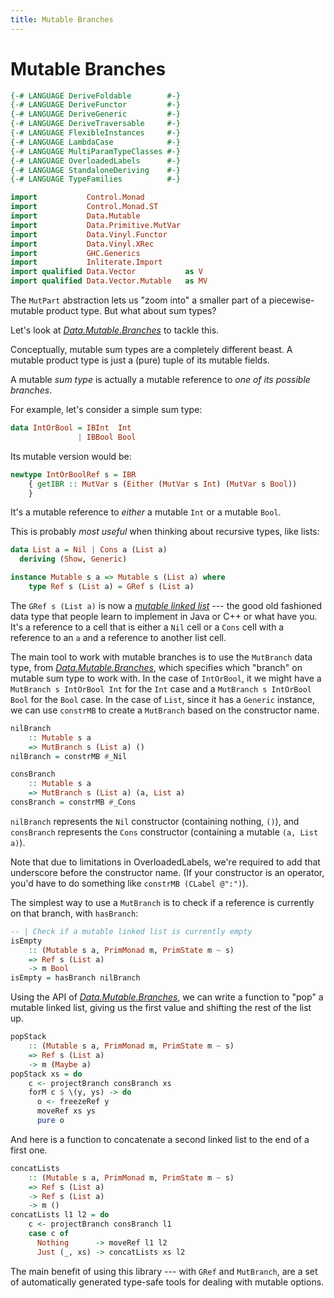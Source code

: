 ```yaml
---
title: Mutable Branches
---
```


Mutable Branches
=================

```haskell top hide
{-# LANGUAGE DeriveFoldable        #-}
{-# LANGUAGE DeriveFunctor         #-}
{-# LANGUAGE DeriveGeneric         #-}
{-# LANGUAGE DeriveTraversable     #-}
{-# LANGUAGE FlexibleInstances     #-}
{-# LANGUAGE LambdaCase            #-}
{-# LANGUAGE MultiParamTypeClasses #-}
{-# LANGUAGE OverloadedLabels      #-}
{-# LANGUAGE StandaloneDeriving    #-}
{-# LANGUAGE TypeFamilies          #-}

import           Control.Monad
import           Control.Monad.ST
import           Data.Mutable
import           Data.Primitive.MutVar
import           Data.Vinyl.Functor
import           Data.Vinyl.XRec
import           GHC.Generics
import           Inliterate.Import
import qualified Data.Vector           as V
import qualified Data.Vector.Mutable   as MV
```

The `MutPart` abstraction lets us "zoom into" a smaller part of a
piecewise-mutable product type.  But what about sum types?

Let's look at *[Data.Mutable.Branches][DMB]* to tackle this.

[DMB]: https://hackage.haskell.org/package/mutable/docs/Data-Mutable-Branches.html

Conceptually, mutable sum types are a completely different beast.  A mutable
product type is just a (pure) tuple of its mutable fields.

A mutable *sum type* is actually a mutable reference to *one of its possible
branches*.

For example, let's consider a simple sum type:

```haskell top
data IntOrBool = IBInt  Int
               | IBBool Bool
```

Its mutable version would be:

```haskell
newtype IntOrBoolRef s = IBR
    { getIBR :: MutVar s (Either (MutVar s Int) (MutVar s Bool))
    }
```

It's a mutable reference to *either* a mutable `Int` or a mutable `Bool`.

This is probably *most useful* when thinking about recursive types, like lists:

```haskell top
data List a = Nil | Cons a (List a)
  deriving (Show, Generic)

instance Mutable s a => Mutable s (List a) where
    type Ref s (List a) = GRef s (List a)
```

The `GRef s (List a)` is now a *[mutable linked list][ll]* --- the good old
fashioned data type that people learn to implement in Java or C++ or what have
you.  It's a reference to a cell that is either a `Nil` cell or a `Cons` cell
with a reference to an `a` and a reference to another list cell.

[ll]: https://en.wikipedia.org/wiki/Linked_list

The main tool to work with mutable branches is to use the `MutBranch` data
type, from *[Data.Mutable.Branches][DMB]*, which specifies which "branch" on mutable
sum type to work with.  In the case of `IntOrBool`, it we might have a
`MutBranch s IntOrBool Int` for the `Int` case and a `MutBranch s IntOrBool
Bool` for the `Bool` case.  In the case of `List`, since it has a `Generic`
instance, we can use `constrMB` to create a `MutBranch` based on the
constructor name.

```haskell top
nilBranch
    :: Mutable s a
    => MutBranch s (List a) ()
nilBranch = constrMB #_Nil

consBranch
    :: Mutable s a
    => MutBranch s (List a) (a, List a)
consBranch = constrMB #_Cons
```

`nilBranch` represents the `Nil` constructor (containing nothing, `()`), and
`consBranch` represents the `Cons` constructor (containing a mutable `(a, List
a)`).

Note that due to limitations in OverloadedLabels, we're required to add that
underscore before the constructor name.  (If your constructor is an operator,
you'd have to do something like `constrMB (CLabel @":")`).

The simplest way to use a `MutBranch` is to check if a reference is currently
on that branch, with `hasBranch`:

```haskell top
-- | Check if a mutable linked list is currently empty
isEmpty
    :: (Mutable s a, PrimMonad m, PrimState m ~ s)
    => Ref s (List a)
    -> m Bool
isEmpty = hasBranch nilBranch
```

Using the API of *[Data.Mutable.Branches][DMB]*, we can write a function to "pop" a
mutable linked list, giving us the first value and shifting the rest of the
list up.


```haskell top
popStack
    :: (Mutable s a, PrimMonad m, PrimState m ~ s)
    => Ref s (List a)
    -> m (Maybe a)
popStack xs = do
    c <- projectBranch consBranch xs
    forM c $ \(y, ys) -> do
      o <- freezeRef y
      moveRef xs ys
      pure o
```

And here is a function to concatenate a second linked list to the end of a
first one.

```haskell top
concatLists
    :: (Mutable s a, PrimMonad m, PrimState m ~ s)
    => Ref s (List a)
    -> Ref s (List a)
    -> m ()
concatLists l1 l2 = do
    c <- projectBranch consBranch l1
    case c of
      Nothing      -> moveRef l1 l2
      Just (_, xs) -> concatLists xs l2
```

The main benefit of using this library --- with `GRef` and `MutBranch`, are a
set of automatically generated type-safe tools for dealing with mutable
options.

